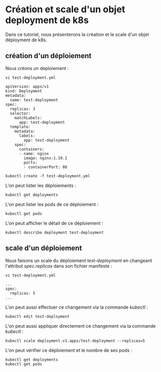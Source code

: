 # Création et scale d'un objet deployment de k8s
Dans ce tutoriel, nous présenterons la création et le scale d'un objet déployment de k8s.<br>

## création d'un déploiement
Nous créons un deploiement :
```
vi test-deployment.yml
```

```
apiVersion: apps/v1
kind: Deployment
metadata:
  name: test-deployment
spec:
  replicas: 3
  selector:
    matchLabels:
      app: test-deployment
  template:
    metadata:
      labels:
        app: test-deployment
    spec:
      containers:
      - name: nginx
        image: nginx:1.19.1
        ports:
        - containerPort: 80
```

```
kubectl create -f test-deployment.yml
```

L'on peut lister les déploiements :
```
kubectl get deployments
```

L'on peut lister les pods de ce déploiement :
```
kubectl get pods
```

L'on peut afficher le détail de ce déploiement :
```
kubectl describe deployment test-deployment
```

## scale d'un déploiement
Nous faisons un scale du déploiement *test-deployment* en changeant l'attribut *spec.replicas* dans son fichier manifeste :
```
vi test-deployment.yml
```

```
...
spec:
  replicas: 5
...
```

L'on peut aussi effectuer ce changement via la commande *kubectl* :
```
kubectl edit test-deployment
```

L'on peut aussi appliquer directement ce changement via la commande *kubectl* :
```
kubectl scale deployment.v1.apps/test-deployment --replicas=5
```

L'on peut vérifier ce déploiement et le nombre de ses pods :
```
kubectl get deployments
kubectl get pods
```